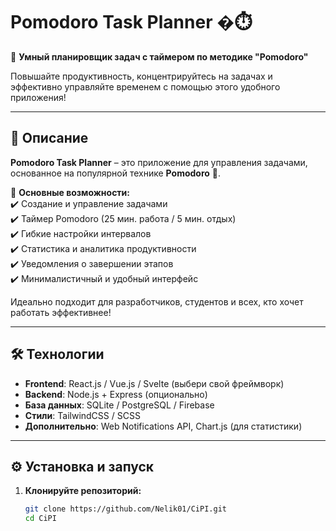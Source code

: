 # Pomodoro Task Planner �⏱️  

🚀 **Умный планировщик задач с таймером по методике "Pomodoro"**  

Повышайте продуктивность, концентрируйтесь на задачах и эффективно управляйте временем с помощью этого удобного приложения!  

---

## 📌 **Описание**  

**Pomodoro Task Planner** – это приложение для управления задачами, основанное на популярной технике **Pomodoro** 🍅.  

🔹 **Основные возможности:**  
✔️ Создание и управление задачами  
✔️ Таймер Pomodoro (25 мин. работа / 5 мин. отдых)  
✔️ Гибкие настройки интервалов  
✔️ Статистика и аналитика продуктивности  
✔️ Уведомления о завершении этапов  
✔️ Минималистичный и удобный интерфейс  

Идеально подходит для разработчиков, студентов и всех, кто хочет работать эффективнее!  

---

## 🛠 **Технологии**  

- **Frontend**: React.js / Vue.js / Svelte (выбери свой фреймворк)  
- **Backend**: Node.js + Express (опционально)  
- **База данных**: SQLite / PostgreSQL / Firebase  
- **Стили**: TailwindCSS / SCSS  
- **Дополнительно**: Web Notifications API, Chart.js (для статистики)  

---

## ⚙️ **Установка и запуск**  

1. **Клонируйте репозиторий:**  
   ```bash
   git clone https://github.com/Nelik01/CiPI.git
   cd CiPI
